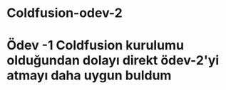 # Coldfusion-odev-2
# Ödev -1 Coldfusion kurulumu olduğundan dolayı direkt ödev-2'yi atmayı daha uygun buldum
